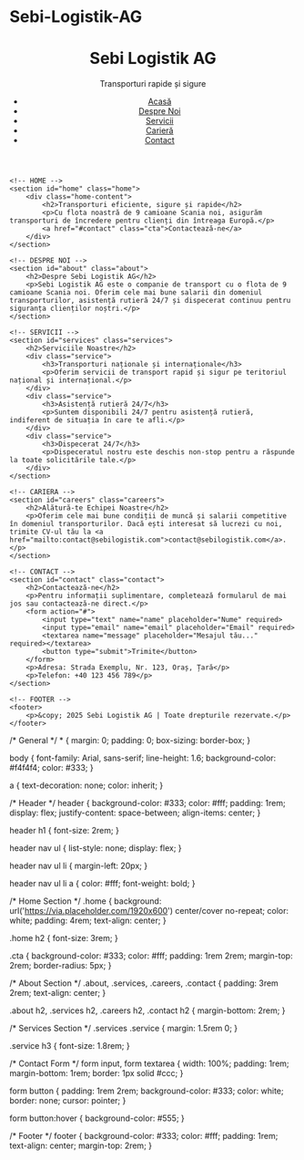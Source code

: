 # Sebi-Logistik-AG
<!DOCTYPE html>
<html lang="ro">
<head>
    <meta charset="UTF-8">
    <meta name="viewport" content="width=device-width, initial-scale=1.0">
    <meta name="description" content="Sebi Logistik AG - Transporturi eficiente, sigure și rapide, cu flota de camioane Scania noi. Asistență rutieră 24/7.">
    <title>Sebi Logistik AG</title>
    <link rel="stylesheet" href="style.css">
</head>
<body>
    <!-- HEADER -->
    <header>
        <div class="logo">
            <h1>Sebi Logistik AG</h1>
            <p>Transporturi rapide și sigure</p>
        </div>
        <nav>
            <ul>
                <li><a href="#home">Acasă</a></li>
                <li><a href="#about">Despre Noi</a></li>
                <li><a href="#services">Servicii</a></li>
                <li><a href="#careers">Carieră</a></li>
                <li><a href="#contact">Contact</a></li>
            </ul>
        </nav>
    </header>

    <!-- HOME -->
    <section id="home" class="home">
        <div class="home-content">
            <h2>Transporturi eficiente, sigure și rapide</h2>
            <p>Cu flota noastră de 9 camioane Scania noi, asigurăm transporturi de încredere pentru clienți din întreaga Europă.</p>
            <a href="#contact" class="cta">Contactează-ne</a>
        </div>
    </section>

    <!-- DESPRE NOI -->
    <section id="about" class="about">
        <h2>Despre Sebi Logistik AG</h2>
        <p>Sebi Logistik AG este o companie de transport cu o flota de 9 camioane Scania noi. Oferim cele mai bune salarii din domeniul transporturilor, asistență rutieră 24/7 și dispecerat continuu pentru siguranța clienților noștri.</p>
    </section>

    <!-- SERVICII -->
    <section id="services" class="services">
        <h2>Serviciile Noastre</h2>
        <div class="service">
            <h3>Transporturi naționale și internaționale</h3>
            <p>Oferim servicii de transport rapid și sigur pe teritoriul național și internațional.</p>
        </div>
        <div class="service">
            <h3>Asistență rutieră 24/7</h3>
            <p>Suntem disponibili 24/7 pentru asistență rutieră, indiferent de situația în care te afli.</p>
        </div>
        <div class="service">
            <h3>Dispecerat 24/7</h3>
            <p>Dispeceratul nostru este deschis non-stop pentru a răspunde la toate solicitările tale.</p>
        </div>
    </section>

    <!-- CARIERA -->
    <section id="careers" class="careers">
        <h2>Alătură-te Echipei Noastre</h2>
        <p>Oferim cele mai bune condiții de muncă și salarii competitive în domeniul transporturilor. Dacă ești interesat să lucrezi cu noi, trimite CV-ul tău la <a href="mailto:contact@sebilogistik.com">contact@sebilogistik.com</a>.</p>
    </section>

    <!-- CONTACT -->
    <section id="contact" class="contact">
        <h2>Contactează-ne</h2>
        <p>Pentru informații suplimentare, completează formularul de mai jos sau contactează-ne direct.</p>
        <form action="#">
            <input type="text" name="name" placeholder="Nume" required>
            <input type="email" name="email" placeholder="Email" required>
            <textarea name="message" placeholder="Mesajul tău..." required></textarea>
            <button type="submit">Trimite</button>
        </form>
        <p>Adresa: Strada Exemplu, Nr. 123, Oraș, Țară</p>
        <p>Telefon: +40 123 456 789</p>
    </section>

    <!-- FOOTER -->
    <footer>
        <p>&copy; 2025 Sebi Logistik AG | Toate drepturile rezervate.</p>
    </footer>
</body>
</html>
/* General */
* {
    margin: 0;
    padding: 0;
    box-sizing: border-box;
}

body {
    font-family: Arial, sans-serif;
    line-height: 1.6;
    background-color: #f4f4f4;
    color: #333;
}

a {
    text-decoration: none;
    color: inherit;
}

/* Header */
header {
    background-color: #333;
    color: #fff;
    padding: 1rem;
    display: flex;
    justify-content: space-between;
    align-items: center;
}

header h1 {
    font-size: 2rem;
}

header nav ul {
    list-style: none;
    display: flex;
}

header nav ul li {
    margin-left: 20px;
}

header nav ul li a {
    color: #fff;
    font-weight: bold;
}

/* Home Section */
.home {
    background: url('https://via.placeholder.com/1920x600') center/cover no-repeat;
    color: white;
    padding: 4rem;
    text-align: center;
}

.home h2 {
    font-size: 3rem;
}

.cta {
    background-color: #333;
    color: #fff;
    padding: 1rem 2rem;
    margin-top: 2rem;
    border-radius: 5px;
}

/* About Section */
.about, .services, .careers, .contact {
    padding: 3rem 2rem;
    text-align: center;
}

.about h2, .services h2, .careers h2, .contact h2 {
    margin-bottom: 2rem;
}

/* Services Section */
.services .service {
    margin: 1.5rem 0;
}

.service h3 {
    font-size: 1.8rem;
}

/* Contact Form */
form input, form textarea {
    width: 100%;
    padding: 1rem;
    margin-bottom: 1rem;
    border: 1px solid #ccc;
}

form button {
    padding: 1rem 2rem;
    background-color: #333;
    color: white;
    border: none;
    cursor: pointer;
}

form button:hover {
    background-color: #555;
}

/* Footer */
footer {
    background-color: #333;
    color: #fff;
    padding: 1rem;
    text-align: center;
    margin-top: 2rem;
}

